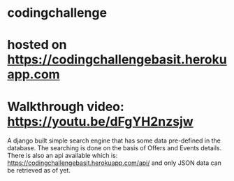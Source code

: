 # codingchallenge

# hosted on https://codingchallengebasit.herokuapp.com

# Walkthrough video: https://youtu.be/dFgYH2nzsjw

A django built simple search engine that has some data pre-defined in the database. The searching is done on the basis of Offers and Events details. There is also an api available which is: https://codingchallengebasit.herokuapp.com/api/ and only JSON data can be retrieved as of yet.
